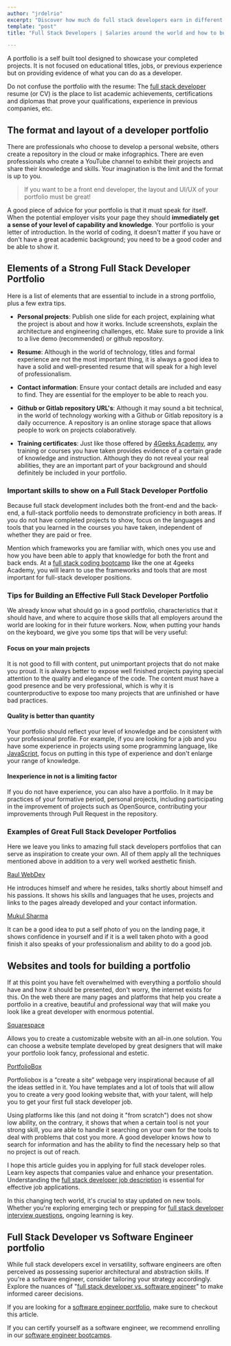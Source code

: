```yaml
---
author: "jrdelrio"
excerpt: "Discover how much do full stack developers earn in different countries and let's talk about the portfolio, features and how to build an exceptional one."
template: "post"
title: "Full Stack Developers | Salaries around the world and how to build your first portfolio."

---
```


A portfolio is a self built tool designed to showcase your completed projects. It is not focused on educational titles, jobs, or previous experience but on providing evidence of what you can do as a developer.

Do not confuse the portfolio with the resume: The [full stack developer](https://4geeksacademy.com/us/full-stack-developer/full-stack-developer) resume (or CV) is the place to list academic achievements, certifications and diplomas that prove your qualifications, experience in previous companies, etc.

## The format and layout of a developer portfolio

There are professionals who choose to develop a personal website, others create a repository in the cloud or make infographics. There are even professionals who create a YouTube channel to exhibit their projects and share their knowledge and skills. Your imagination is the limit and the format is up to you.

> If you want to be a front end developer, the layout and UI/UX of your portfolio must be great!

A good piece of advice for your portfolio is that it must speak for itself. When the potential employer visits your page they should **immediately get a sense of your level of capability and knowledge**. Your portfolio is your letter of introduction. In the world of coding, it doesn't matter if you have or don't have a great academic background; you need to be a good coder and be able to show it.

## Elements of a Strong Full Stack Developer Portfolio

Here is a list of elements that are essential to include in a strong portfolio, plus a few extra tips.

+ **Personal projects**: Publish one slide for each project, explaining what the project is about and how it works. Include screenshots, explain the architecture and engineering challenges, etc. Make sure to provide a link to a live demo (recommended) or github repository.

+ **Resume**: Although in the world of technology, titles and formal experience are not the most important thing, it is always a good idea to have a solid and well-presented resume that will speak for a high level of professionalism.

+ **Contact information**: Ensure your contact details are included and easy to find. They are essential for the employer to be able to reach you.

+ **Github or Gitlab repository URL's**: Although it may sound a bit technical, in the world of technology working with a Github or Gitlab repository is a daily occurrence. A repository is an online storage space that allows people to work on projects colaboratively.

+ **Training certificates**: Just like those offered by [4Geeks Academy](https://4geeksacademy.com/), any training or courses you have taken provides evidence of a certain grade of knowledge and instruction. Although they do not reveal your real abilities, they are an important part of your background and should definitely be included in your portfolio.


### Important skills to show on a Full Stack Developer Portfolio

Because full stack development includes both the front-end and the back-end, a full-stack portfolio needs to demonstrate proficiency in both areas. If you do not have completed projects to show, focus on  the languages ​​and tools that you learned in the courses you have taken, independent of whether they are paid or free.

Mention which frameworks you are familiar with, which ones you use and how you have been able to apply that knowledge for both the front and back ends. At a  [full stack coding bootcamp](https://4geeksacademy.com/us/coding-bootcamps/part-time-full-stack-developer) like the one at 4geeks Academy, you will learn to use the frameworks and tools that are most important for full-stack developer positions.

### Tips for Building an Effective Full Stack Developer Portfolio

We already know what should go in a good portfolio, characteristics that it should have, and where to acquire those skills that all employers around the world are looking for in their future workers. Now, when putting your hands on the keyboard, we give you some tips that will be very useful:

#### Focus on your main projects

It is not good to fill with content, put unimportant projects that do not make you proud. It is always better to expose well finished projects paying special attention to the quality and elegance of the code. The content must have a good presence and be very professional, which is why it is counterproductive to expose too many projects that are unfinished or have bad practices.

#### Quality is better than quantity

Your portfolio should reflect your level of knowledge and be consistent with your professional profile. For example, if you are looking for a job and you have some experience in projects using some programming language, like [JavaScript](https://4geeks.com/lesson/what-is-javascript-learn-to-code-in-javascript), focus on putting in this type of experience and don't enlarge your range of knowledge.

#### Inexperience in not is a limiting factor

If you do not have experience, you can also have a portfolio. In it may be practices of your formative period, personal projects, including participating in the improvement of projects such as OpenSource, contributing your improvements through Pull Request in the repository.

### Examples of Great Full Stack Developer Portfolios

Here we leave you links to amazing full stack developers portfolios that can serve as inspiration to create your own. All of them apply all the techniques mentioned above in addition to a very well worked aesthetic finish.

[Raul WebDev](https://raulwebdev.com/)

He introduces himself and where he resides, talks shortly about himself and his passions. It shows his skills and languages that he uses, projects and links to the pages already developed and your contact information.

[Mukul Sharma](https://mukulsharma.in/)

It can be a good idea to put a self photo of you on the landing page, it shows confidence in yourself and if it is a well taken photo with a good finish it also speaks of your professionalism and ability to do a good job.

## Websites and tools for building a portfolio

If at this point you have felt overwhelmed with everything a portfolio should have and how it should be presented, don't worry, the internet exists for this.
On the web there are many pages and platforms that help you create a portfolio in a creative, beautiful and professional way that will make you look like a great developer with enormous potential.

[Squarespace](https://squarespace.com/)

Allows you to create a customizable website with an all-in.one solution. You can choose a website template developed by great designers that will make your portfolio look fancy, professional and estetic.

[PortfolioBox](https://www.portfoliobox.net/)

Portfoliobox is a “create a site” webpage very inspirational because of all the ideas settled in it. You have templates and a lot of tools that will allow you to create a very good looking website that, with your talent, will help you to get your first full stack developer job.

Using platforms like this (and not doing it "from scratch") does not show low ability, on the contrary, it shows that when a certain tool is not your strong skill, you are able to handle it searching on your own for the tools to deal with problems that cost you more. A good developer knows how to search for information and has the ability to find the necessary help so that no project is out of reach.


I hope this article guides you in applying for full stack developer roles. Learn key aspects that companies value and enhance your presentation. Understanding the [full stack developer job description](https://4geeksacademy.com/us/full-stack-developer/full-stack-developer-job-description) is essential for effective job applications.

In this changing tech world, it's crucial to stay updated on new tools. Whether you're exploring emerging tech or prepping for [full stack developer interview questions](https://4geeksacademy.com/us/full-stack-developer/full-stack-developer-interview-questions), ongoing learning is key.

## Full Stack Developer vs Software Engineer portfolio

While full stack developers excel in versatility, software engineers are often perceived as possessing superior architectural and abstraction skills. If you're a software engineer, consider tailoring your strategy accordingly. Explore the nuances of "[full stack developer vs. software engineer](https://4geeksacademy.com/us/full-stack-developer/full-stack-developer-vs-software-engineer)" to make informed career decisions.

If you are looking for a [software engineer portfolio](https://4geeksacademy.com/us/software-engineer/software-engineer-portfolio), make sure to checkout this article.

If you can certify yourself as a software engineer, we recommend enrolling in our [software engineer bootcamps](https://4geeksacademy.com/us/coding-bootcamps/software-engineer-bootcamp).


<call-to-action button_text="Advance Your Skills" button_link="https://4geeksacademy.com/us/coding-bootcamps/part-time-full-stack-developer" background="rgba(0, 151, 205, 0.15)" title="Level Up Your Full Stack Skills!" text="Revamp your developer portfolio and enhance your full stack capabilities. Learn from project insights, key skills, and prepare for success."></call-to-action>
